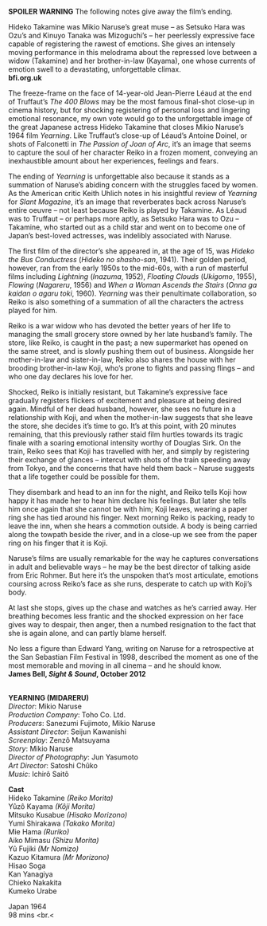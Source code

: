

**SPOILER WARNING** The following notes give away the film’s ending.

Hideko Takamine was Mikio Naruse’s great muse – as Setsuko Hara was Ozu’s and Kinuyo Tanaka was Mizoguchi’s – her peerlessly expressive face capable of registering the rawest of emotions. She gives an intensely moving performance in this melodrama about the repressed love between a widow (Takamine) and her brother-in-law (Kayama), one whose currents of emotion swell to a devastating, unforgettable climax.  
**bfi.org.uk**

The freeze-frame on the face of 14-year-old Jean-Pierre Léaud at the end of Truffaut’s _The 400 Blows_ may be the most famous final-shot close-up in cinema history, but for shocking registering of personal loss and lingering emotional resonance, my own vote would go to the unforgettable image of the great Japanese actress Hideko Takamine that closes Mikio Naruse’s 1964 film _Yearning_. Like Truffaut’s close-up of Léaud’s Antoine Doinel, or shots of Falconetti in _The Passion of Joan of Arc_, it’s an image that seems to capture the soul of her character Reiko in a frozen moment, conveying an inexhaustible amount about her experiences, feelings and fears.

The ending of _Yearning_ is unforgettable also because it stands as a summation of Naruse’s abiding concern with the struggles faced by women. As the American critic Keith Uhlich notes in his insightful review of _Yearning_ for _Slant Magazine_, it’s an image that reverberates back across Naruse’s entire oeuvre – not least because Reiko is played by Takamine. As Léaud was to Truffaut – or perhaps more aptly, as Setsuko Hara was to Ozu – Takamine, who started out as a child star and went on to become one of Japan’s best-loved actresses, was indelibly associated with Naruse.

The first film of the director’s she appeared in, at the age of 15, was _Hideko the Bus Conductress_ (_Hideko no shasho-san_, 1941). Their golden period, however, ran from the early 1950s to the mid-60s, with a run of masterful films including _Lightning_ (_Inazuma_, 1952), _Floating Clouds_ (_Ukigomo_, 1955), _Flowing_ (_Nagareru_, 1956) and _When a Woman Ascends the Stairs_ (_Onna ga kaidan o agaru toki_, 1960). _Yearning_ was their penultimate collaboration, so Reiko is also something of a summation of all the characters the actress played for him.

Reiko is a war widow who has devoted the better years of her life to managing the small grocery store owned by her late husband’s family. The store, like Reiko, is caught in the past; a new supermarket has opened on the same street, and is slowly pushing them out of business. Alongside her mother-in-law and sister-in-law, Reiko also shares the house with her brooding brother-in-law Koji, who’s prone to fights and passing flings – and who one day declares his love for her.

Shocked, Reiko is initially resistant, but Takamine’s expressive face gradually registers flickers of excitement and pleasure at being desired again. Mindful of her dead husband, however, she sees no future in a relationship with Koji, and when the mother-in-law suggests that she leave the store, she decides it’s time to go. It’s at this point, with 20 minutes remaining, that this previously rather staid film hurtles towards its tragic finale with a soaring emotional intensity worthy of Douglas Sirk. On the train, Reiko sees that Koji has travelled with her, and simply by registering their exchange of glances – intercut with shots of the train speeding away from Tokyo, and the concerns that have held them back – Naruse suggests that a life together could be possible for them.

They disembark and head to an inn for the night, and Reiko tells Koji how happy it has made her to hear him declare his feelings. But later she tells him once again that she cannot be with him; Koji leaves, wearing a paper ring she has tied around his finger. Next morning Reiko is packing, ready to leave the inn, when she hears a commotion outside. A body is being carried along the towpath beside the river, and in a close-up we see from the paper ring on his finger that it is Koji.

Naruse’s films are usually remarkable for the way he captures conversations in adult and believable ways – he may be the best director of talking aside from Eric Rohmer. But here it’s the unspoken that’s most articulate, emotions coursing across Reiko’s face as she runs, desperate to catch up with Koji’s body.

At last she stops, gives up the chase and watches as he’s carried away. Her breathing becomes less frantic and the shocked expression on her face gives way to despair, then anger, then a numbed resignation to the fact that she is again alone, and can partly blame herself.

No less a figure than Edward Yang, writing on Naruse for a retrospective at the San Sebastian Film Festival in 1998, described the moment as one of the most memorable and moving in all cinema – and he should know.  
**James Bell, _Sight & Sound_, October 2012**
<br><br>

**YEARNING (MIDARERU)**  
_Director_: Mikio Naruse  
_Production Company_: Toho Co. Ltd.  
_Producers_: Sanezumi Fujimoto, Mikio Naruse  
_Assistant Director_: Seijun Kawanishi  
_Screenplay_: Zenzô Matsuyama  
_Story_: Mikio Naruse  
_Director of Photography_: Jun Yasumoto  
_Art Director_: Satoshi Chûko  
_Music_: Ichirô Saitô

**Cast**  
Hideko Takamine _(Reiko Morita)_  
Yûzô Kayama _(Kôji Morita)_  
Mitsuko Kusabue _(Hisako Morizono)_  
Yumi Shirakawa _(Takako Morita)_  
Mie Hama _(Ruriko)_  
Aiko Mimasu _(Shizu Morita)_  
Yû Fujiki _(Mr Nomizo)_  
Kazuo Kitamura _(Mr Morizono)_  
Hisao Soga  
Kan Yanagiya  
Chieko Nakakita  
Kumeko Urabe

Japan 1964  
98 mins
<br.<
<!--stackedit_data:
eyJoaXN0b3J5IjpbLTYwMzIyMzc5Ml19
-->